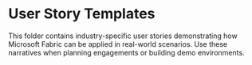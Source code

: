 # User Story Templates

This folder contains industry-specific user stories demonstrating how Microsoft Fabric can be applied in real-world scenarios. Use these narratives when planning engagements or building demo environments.
